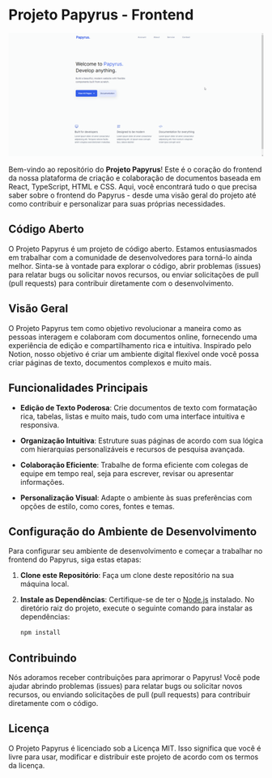 # Projeto Papyrus - Frontend

![Papyrus Logo](.github/Cover.png)

Bem-vindo ao repositório do **Projeto Papyrus**! Este é o coração do frontend da nossa plataforma de criação e colaboração de documentos baseada em React, TypeScript, HTML e CSS. Aqui, você encontrará tudo o que precisa saber sobre o frontend do Papyrus - desde uma visão geral do projeto até como contribuir e personalizar para suas próprias necessidades.

## Código Aberto

O Projeto Papyrus é um projeto de código aberto. Estamos entusiasmados em trabalhar com a comunidade de desenvolvedores para torná-lo ainda melhor. Sinta-se à vontade para explorar o código, abrir problemas (issues) para relatar bugs ou solicitar novos recursos, ou enviar solicitações de pull (pull requests) para contribuir diretamente com o desenvolvimento.

## Visão Geral

O Projeto Papyrus tem como objetivo revolucionar a maneira como as pessoas interagem e colaboram com documentos online, fornecendo uma experiência de edição e compartilhamento rica e intuitiva. Inspirado pelo Notion, nosso objetivo é criar um ambiente digital flexível onde você possa criar páginas de texto, documentos complexos e muito mais.

## Funcionalidades Principais

- **Edição de Texto Poderosa**: Crie documentos de texto com formatação rica, tabelas, listas e muito mais, tudo com uma interface intuitiva e responsiva.

- **Organização Intuitiva**: Estruture suas páginas de acordo com sua lógica com hierarquias personalizáveis e recursos de pesquisa avançada.

- **Colaboração Eficiente**: Trabalhe de forma eficiente com colegas de equipe em tempo real, seja para escrever, revisar ou apresentar informações.

- **Personalização Visual**: Adapte o ambiente às suas preferências com opções de estilo, como cores, fontes e temas.

## Configuração do Ambiente de Desenvolvimento

Para configurar seu ambiente de desenvolvimento e começar a trabalhar no frontend do Papyrus, siga estas etapas:

1. **Clone este Repositório**: Faça um clone deste repositório na sua máquina local.

2. **Instale as Dependências**: Certifique-se de ter o [Node.js](https://nodejs.org/) instalado. No diretório raiz do projeto, execute o seguinte comando para instalar as dependências:

   ```bash
   npm install


## Contribuindo
Nós adoramos receber contribuições para aprimorar o Papyrus! Você pode ajudar abrindo problemas (issues) para relatar bugs ou solicitar novos recursos, ou enviando solicitações de pull (pull requests) para contribuir diretamente com o código.

## Licença
O Projeto Papyrus é licenciado sob a Licença MIT. Isso significa que você é livre para usar, modificar e distribuir este projeto de acordo com os termos da licença.


